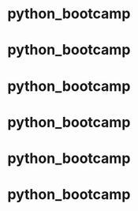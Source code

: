 # python_bootcamp
# python_bootcamp
# python_bootcamp
# python_bootcamp
# python_bootcamp
# python_bootcamp
